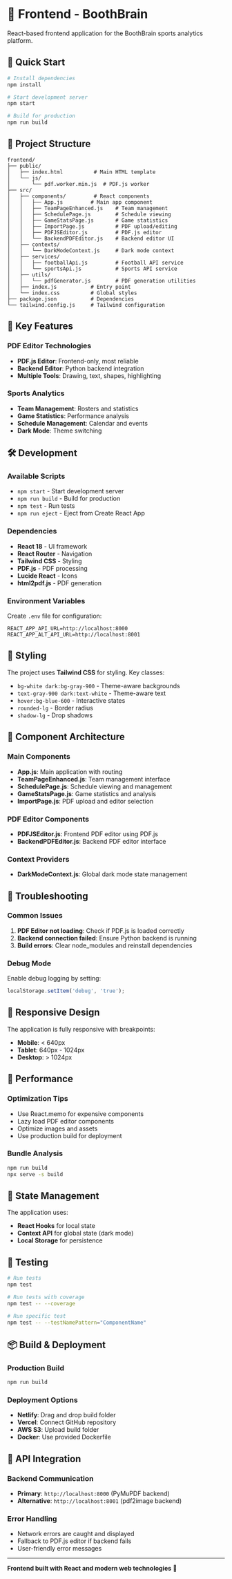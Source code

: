 # 🎨 Frontend - BoothBrain

React-based frontend application for the BoothBrain sports analytics platform.

## 🚀 Quick Start

```bash
# Install dependencies
npm install

# Start development server
npm start

# Build for production
npm run build
```

## 📁 Project Structure

```
frontend/
├── public/
│   ├── index.html          # Main HTML template
│   └── js/
│       └── pdf.worker.min.js  # PDF.js worker
├── src/
│   ├── components/         # React components
│   │   ├── App.js         # Main app component
│   │   ├── TeamPageEnhanced.js    # Team management
│   │   ├── SchedulePage.js        # Schedule viewing
│   │   ├── GameStatsPage.js       # Game statistics
│   │   ├── ImportPage.js          # PDF upload/editing
│   │   ├── PDFJSEditor.js         # PDF.js editor
│   │   └── BackendPDFEditor.js    # Backend editor UI
│   ├── contexts/
│   │   └── DarkModeContext.js     # Dark mode context
│   ├── services/
│   │   ├── footballApi.js         # Football API service
│   │   └── sportsApi.js           # Sports API service
│   ├── utils/
│   │   └── pdfGenerator.js        # PDF generation utilities
│   ├── index.js           # Entry point
│   └── index.css          # Global styles
├── package.json           # Dependencies
└── tailwind.config.js     # Tailwind configuration
```

## 🎯 Key Features

### **PDF Editor Technologies**
- **PDF.js Editor**: Frontend-only, most reliable
- **Backend Editor**: Python backend integration
- **Multiple Tools**: Drawing, text, shapes, highlighting

### **Sports Analytics**
- **Team Management**: Rosters and statistics
- **Game Statistics**: Performance analysis
- **Schedule Management**: Calendar and events
- **Dark Mode**: Theme switching

## 🛠️ Development

### **Available Scripts**
- `npm start` - Start development server
- `npm run build` - Build for production
- `npm test` - Run tests
- `npm run eject` - Eject from Create React App

### **Dependencies**
- **React 18** - UI framework
- **React Router** - Navigation
- **Tailwind CSS** - Styling
- **PDF.js** - PDF processing
- **Lucide React** - Icons
- **html2pdf.js** - PDF generation

### **Environment Variables**
Create `.env` file for configuration:
```env
REACT_APP_API_URL=http://localhost:8000
REACT_APP_ALT_API_URL=http://localhost:8001
```

## 🎨 Styling

The project uses **Tailwind CSS** for styling. Key classes:
- `bg-white dark:bg-gray-900` - Theme-aware backgrounds
- `text-gray-900 dark:text-white` - Theme-aware text
- `hover:bg-blue-600` - Interactive states
- `rounded-lg` - Border radius
- `shadow-lg` - Drop shadows

## 🔧 Component Architecture

### **Main Components**
- **App.js**: Main application with routing
- **TeamPageEnhanced.js**: Team management interface
- **SchedulePage.js**: Schedule viewing and management
- **GameStatsPage.js**: Game statistics and analysis
- **ImportPage.js**: PDF upload and editor selection

### **PDF Editor Components**
- **PDFJSEditor.js**: Frontend PDF editor using PDF.js
- **BackendPDFEditor.js**: Backend PDF editor interface

### **Context Providers**
- **DarkModeContext.js**: Global dark mode state management

## 🚨 Troubleshooting

### **Common Issues**
1. **PDF Editor not loading**: Check if PDF.js is loaded correctly
2. **Backend connection failed**: Ensure Python backend is running
3. **Build errors**: Clear node_modules and reinstall dependencies

### **Debug Mode**
Enable debug logging by setting:
```javascript
localStorage.setItem('debug', 'true');
```

## 📱 Responsive Design

The application is fully responsive with breakpoints:
- **Mobile**: < 640px
- **Tablet**: 640px - 1024px
- **Desktop**: > 1024px

## 🎯 Performance

### **Optimization Tips**
- Use React.memo for expensive components
- Lazy load PDF editor components
- Optimize images and assets
- Use production build for deployment

### **Bundle Analysis**
```bash
npm run build
npx serve -s build
```

## 🔄 State Management

The application uses:
- **React Hooks** for local state
- **Context API** for global state (dark mode)
- **Local Storage** for persistence

## 🧪 Testing

```bash
# Run tests
npm test

# Run tests with coverage
npm test -- --coverage

# Run specific test
npm test -- --testNamePattern="ComponentName"
```

## 📦 Build & Deployment

### **Production Build**
```bash
npm run build
```

### **Deployment Options**
- **Netlify**: Drag and drop build folder
- **Vercel**: Connect GitHub repository
- **AWS S3**: Upload build folder
- **Docker**: Use provided Dockerfile

## 🔗 API Integration

### **Backend Communication**
- **Primary**: `http://localhost:8000` (PyMuPDF backend)
- **Alternative**: `http://localhost:8001` (pdf2image backend)

### **Error Handling**
- Network errors are caught and displayed
- Fallback to PDF.js editor if backend fails
- User-friendly error messages

---

**Frontend built with React and modern web technologies** 🚀
